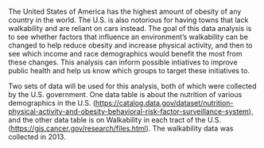 The United States of America has the highest amount of obesity of any country in the world. The U.S. is also notorious for having towns that lack walkability and are reliant on cars instead. The goal of this data analysis is to see whether factors that influence an environment’s walkability can be changed to help reduce obesity and increase physical activity, and then to see which income and race demographics would benefit the most from these changes. This analysis can inform possible intiatives to improve public health and help us know which groups to target these initiatives to.

Two sets of data will be used for this analysis, both of which were collected by the U.S. government. One data table is about the nutrition of various demographics in the U.S. (https://catalog.data.gov/dataset/nutrition-physical-activity-and-obesity-behavioral-risk-factor-surveillance-system), and the other data table is on Walkability in each tract of the U.S. (https://gis.cancer.gov/research/files.html). The walkability data was collected in 2013.
